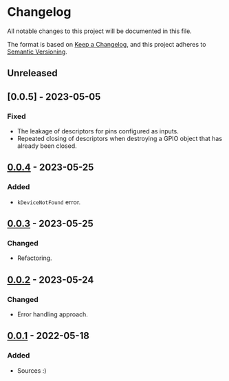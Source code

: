 # Changelog
All notable changes to this project will be documented in this file.

The format is based on [Keep a Changelog](https://keepachangelog.com/en/1.0.0/),
and this project adheres to [Semantic Versioning](https://semver.org/spec/v2.0.0.html).

## Unreleased

## [0.0.5] - 2023-05-05
### Fixed
- The leakage of descriptors for pins configured as inputs.
- Repeated closing of descriptors when destroying a GPIO object that has 
already been closed.

## [0.0.4] - 2023-05-25
### Added
- `kDeviceNotFound` error.

## [0.0.3] - 2023-05-25
### Changed
- Refactoring.

## [0.0.2] - 2023-05-24
### Changed
- Error handling approach.

## [0.0.1] - 2022-05-18
### Added
- Sources :)

[0.0.4]: https://github.com/uncellon/utoolbox-gpio/tree/v0.0.4
[0.0.3]: https://github.com/uncellon/utoolbox-gpio/tree/v0.0.3
[0.0.2]: https://github.com/uncellon/utoolbox-gpio/tree/v0.0.2
[0.0.1]: https://github.com/uncellon/utoolbox-gpio/tree/v0.0.1